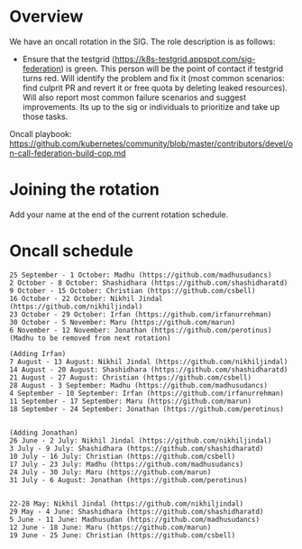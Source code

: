 # Overview

We have an oncall rotation in the SIG. The role description is as follows:

* Ensure that the testgrid (https://k8s-testgrid.appspot.com/sig-federation) is green. This person will be the point of contact if testgrid turns red. Will identify the problem and fix it (most common scenarios: find culprit PR and revert it or free quota by deleting leaked resources).
Will also report most common failure scenarios and suggest improvements. Its up to the sig or individuals to prioritize and take up those tasks.

Oncall playbook: https://github.com/kubernetes/community/blob/master/contributors/devel/on-call-federation-build-cop.md

# Joining the rotation

Add your name at the end of the current rotation schedule.

# Oncall schedule

```
25 September - 1 October: Madhu (https://github.com/madhusudancs)
2 October - 8 October: Shashidhara (https://github.com/shashidharatd)
9 October - 15 October: Christian (https://github.com/csbell)
16 October - 22 October: Nikhil Jindal (https://github.com/nikhiljindal)
23 October - 29 October: Irfan (https://github.com/irfanurrehman)
30 October - 5 November: Maru (https://github.com/marun)
6 November - 12 November: Jonathan (https://github.com/perotinus)
(Madhu to be removed from next rotation)

(Adding Irfan)
7 August - 13 August: Nikhil Jindal (https://github.com/nikhiljindal)
14 August - 20 August: Shashidhara (https://github.com/shashidharatd)
21 August - 27 August: Christian (https://github.com/csbell)
28 August - 3 September: Madhu (https://github.com/madhusudancs)
4 September - 10 September: Irfan (https://github.com/irfanurrehman)
11 September - 17 September: Maru (https://github.com/marun)
18 September - 24 September: Jonathan (https://github.com/perotinus)


(Adding Jonathan)
26 June - 2 July: Nikhil Jindal (https://github.com/nikhiljindal)
3 July - 9 July: Shashidhara (https://github.com/shashidharatd)
10 July - 16 July: Christian (https://github.com/csbell)
17 July - 23 July: Madhu (https://github.com/madhusudancs)
24 July - 30 July: Maru (https://github.com/marun)
31 July - 6 August: Jonathan (https://github.com/perotinus)


22-28 May: Nikhil Jindal (https://github.com/nikhiljindal)
29 May - 4 June: Shashidhara (https://github.com/shashidharatd)
5 June - 11 June: Madhusudan (https://github.com/madhusudancs)
12 June - 18 June: Maru (https://github.com/marun)
19 June - 25 June: Christian (https://github.com/csbell)
```
